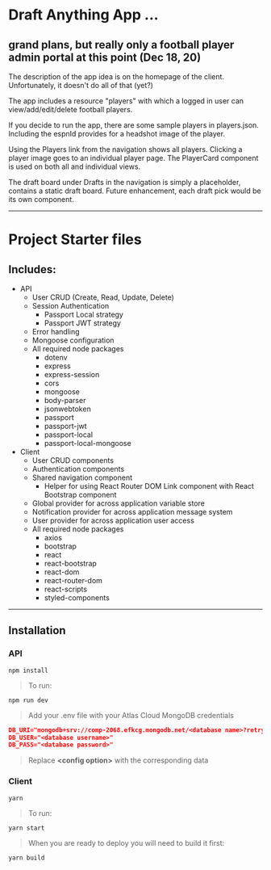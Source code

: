# Draft Anything App ... 

## grand plans, but really only a football player admin portal at this point (Dec 18, 20)

The description of the app idea is on the homepage of the client. Unfortunately, it doesn't do all of that (yet?)

The app includes a resource "players" with which a logged in user can view/add/edit/delete football players.

If you decide to run the app, there are some sample players in players.json. Including the espnId provides for 
a headshot image of the player.

Using the Players link from the navigation shows all players. Clicking a player image goes to an individual 
player page. The PlayerCard component is used on both all and individual views.

The draft board under Drafts in the navigation is simply a placeholder, contains a static draft board. Future 
enhancement, each draft pick would be its own component.

<hr />

# Project Starter files

## Includes:

- API
  - User CRUD (Create, Read, Update, Delete)
  - Session Authentication
    - Passport Local strategy
    - Passport JWT strategy
  - Error handling
  - Mongoose configuration
  - All required node packages
    - dotenv
    - express
    - express-session
    - cors
    - mongoose
    - body-parser
    - jsonwebtoken
    - passport
    - passport-jwt
    - passport-local
    - passport-local-mongoose
- Client
  - User CRUD components
  - Authentication components
  - Shared navigation component
    - Helper for using React Router DOM Link component with React Bootstrap component
  - Global provider for across application variable store
  - Notification provider for across application message system
  - User provider for across application user access
  - All required node packages
    - axios
    - bootstrap
    - react
    - react-bootstrap
    - react-dom
    - react-router-dom
    - react-scripts
    - styled-components

---
## Installation

### API
```shell
npm install
```

> To run:
```shell
npm run dev
```

> Add your .env file with your Atlas Cloud MongoDB credentials
```json
DB_URI="mongodb+srv://comp-2068.efkcg.mongodb.net/<database name>?retryWrites=true&w=majority"
DB_USER="<database username>"
DB_PASS="<database password>"
```
> Replace **\<config option\>** with the corresponding data

### Client
```shell
yarn
```

> To run:
```shell
yarn start
```

> When you are ready to deploy you will need to build it first:
```shell
yarn build
```